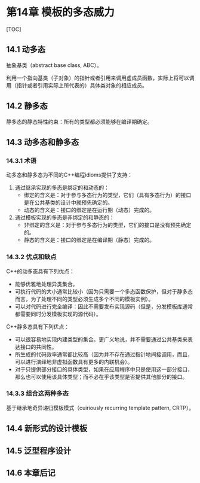 # 第14章 模板的多态威力

[TOC]




## 14.1 动多态

抽象基类（abstract base class, ABC）。

利用一个指向基类（子对象）的指针或者引用来调用虚成员函数，实际上将可以调用（指针或者引用实际上所代表的）具体类对象的相应成员。



## 14.2 静多态

静多态的静态特性约束：所有的类型都必须能够在编译期确定。



## 14.3 动多态和静多态

### 14.3.1 术语

动多态和静多态为不同的C++编程idioms提供了支持：

1. 通过继承实现的多态是绑定的和动态的：
   - 绑定的含义是：对于参与多态行为的类型，它们（具有多态行为）的接口是在公共基类的设计中就预先确定的。
   - 动态的含义是：接口的绑定是在运行期（动态）完成的。
2. 通过模板实现的多态是非绑定的和静态的：
   - 非绑定的含义是：对于参与多态行为的类型，它们的接口是没有预先确定的。
   - 静态的含义是：接口的绑定是在编译期（静态）完成的。

### 14.3.2 优点和缺点

C++的动多态具有下列优点：

- 能够优雅地处理异类集合。
- 可执行代码的大小通常比较小（因为只需要一个多态函数保护，但对于静多态而言，为了处理不同的类型必须生成多个不同的模板实例）。
- 可以对代码进行完全编译：因此不需要发布实现源码（但是，分发模板库通常都需要同时分发模板实现的源代码）。

C++静多态具有下列优点：

- 可以很容易地实现内建类型的集合。更广义地说，并不需要通过公共基类来表达接口的共同性。
- 所生成的代码效率通常都比较高（因为并不存在通过指针地间接调用，而且，可以进行演绎地非虚拟函数具有更多的内联机会）。
- 对于只提供部分接口的具体类型，如果在应用程序中只是使用这一部分接口，那么也可以使用该具体类型；而不必在乎该类型是否提供其他部分的接口。

### 14.3.3 组合这两种多态

基于继承地奇异递归模板模式（cuiriously recurring template pattern, CRTP）。



## 14.4 新形式的设计模板



## 14.5 泛型程序设计



## 14.6 本章后记


